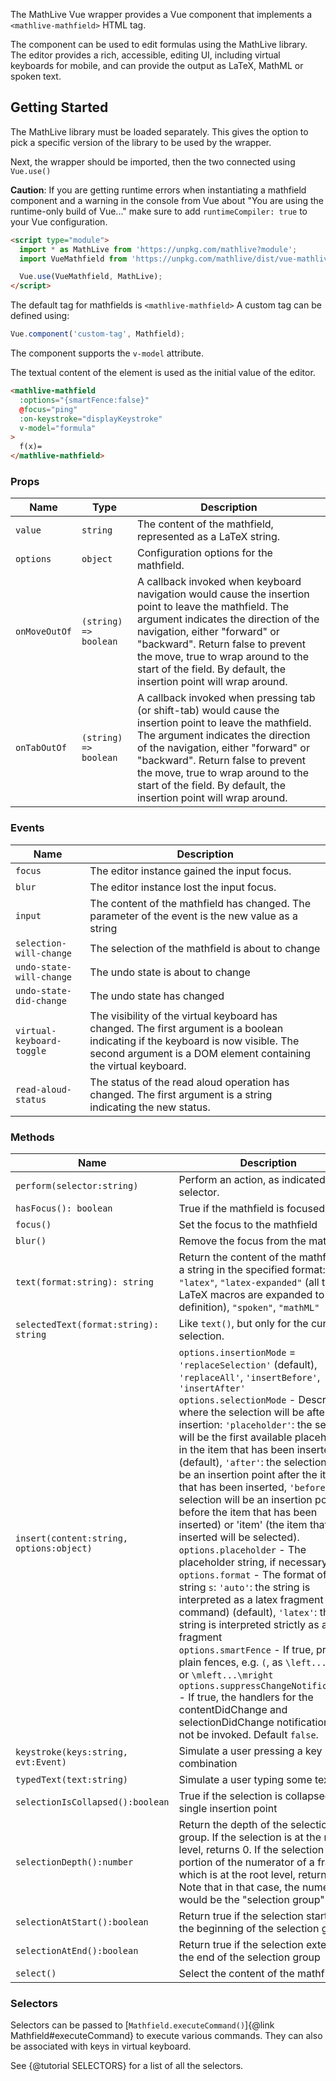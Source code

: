 The MathLive Vue wrapper provides a Vue component that implements a
`<mathlive-mathfield>` HTML tag.

The component can be used to edit formulas using the MathLive library. The
editor provides a rich, accessible, editing UI, including virtual keyboards for
mobile, and can provide the output as LaTeX, MathML or spoken text.

## Getting Started

The MathLive library must be loaded separately. This gives the option to pick a
specific version of the library to be used by the wrapper.

Next, the wrapper should be imported, then the two connected using `Vue.use()`

**Caution**: If you are getting runtime errors when instantiating a mathfield
component and a warning in the console from Vue about "You are using the
runtime-only build of Vue..." make sure to add `runtimeCompiler: true` to your
Vue configuration.

```html
<script type="module">
  import * as MathLive from 'https://unpkg.com/mathlive?module';
  import VueMathfield from 'https://unpkg.com/mathlive/dist/vue-mathlive.mjs';

  Vue.use(VueMathfield, MathLive);
</script>
```

The default tag for mathfields is `<mathlive-mathfield>` A custom tag can be
defined using:

```javascript
Vue.component('custom-tag', Mathfield);
```

The component supports the `v-model` attribute.

The textual content of the element is used as the initial value of the editor.

```html
<mathlive-mathfield
  :options="{smartFence:false}"
  @focus="ping"
  :on-keystroke="displayKeystroke"
  v-model="formula"
>
  f(x)=
</mathlive-mathfield>
```

### Props

| Name          | Type                  | Description                                                                                                                                                                                                                                                                                                                            |
| ------------- | --------------------- | -------------------------------------------------------------------------------------------------------------------------------------------------------------------------------------------------------------------------------------------------------------------------------------------------------------------------------------- |
| `value`       | `string`              | The content of the mathfield, represented as a LaTeX string.                                                                                                                                                                                                                                                                           |
| `options`     | `object`              | Configuration options for the mathfield.                                                                                                                                                                                                                                                                                               |
| `onMoveOutOf` | `(string) => boolean` | A callback invoked when keyboard navigation would cause the insertion point to leave the mathfield. The argument indicates the direction of the navigation, either "forward" or "backward". Return false to prevent the move, true to wrap around to the start of the field. By default, the insertion point will wrap around.         |
| `onTabOutOf`  | `(string) => boolean` | A callback invoked when pressing tab (or shift-tab) would cause the insertion point to leave the mathfield. The argument indicates the direction of the navigation, either "forward" or "backward". Return false to prevent the move, true to wrap around to the start of the field. By default, the insertion point will wrap around. |

### Events

| Name                      | Description                                                                                                                                                                                          |
| ------------------------- | ---------------------------------------------------------------------------------------------------------------------------------------------------------------------------------------------------- |
| `focus`                   | The editor instance gained the input focus.                                                                                                                                                          |
| `blur`                    | The editor instance lost the input focus.                                                                                                                                                            |
| `input`                   | The content of the mathfield has changed. The parameter of the event is the new value as a string                                                                                                    |
| `selection-will-change`   | The selection of the mathfield is about to change                                                                                                                                                    |
| `undo-state-will-change`  | The undo state is about to change                                                                                                                                                                    |
| `undo-state-did-change`   | The undo state has changed                                                                                                                                                                           |
| `virtual-keyboard-toggle` | The visibility of the virtual keyboard has changed. The first argument is a boolean indicating if the keyboard is now visible. The second argument is a DOM element containing the virtual keyboard. |
| `read-aloud-status`       | The status of the read aloud operation has changed. The first argument is a string indicating the new status.                                                                                        |

### Methods

| Name                                     | Description                                                                                                                                                                                                                                                                                                                                                                                                                                                                                                                                                                                                                                                                                                                                                                                                                                                                                                                                                                                                                                                                                                                           |
| ---------------------------------------- | ------------------------------------------------------------------------------------------------------------------------------------------------------------------------------------------------------------------------------------------------------------------------------------------------------------------------------------------------------------------------------------------------------------------------------------------------------------------------------------------------------------------------------------------------------------------------------------------------------------------------------------------------------------------------------------------------------------------------------------------------------------------------------------------------------------------------------------------------------------------------------------------------------------------------------------------------------------------------------------------------------------------------------------------------------------------------------------------------------------------------------------- |
| `perform(selector:string)`               | Perform an action, as indicated by the selector.                                                                                                                                                                                                                                                                                                                                                                                                                                                                                                                                                                                                                                                                                                                                                                                                                                                                                                                                                                                                                                                                                      |
| `hasFocus(): boolean`                    | True if the mathfield is focused                                                                                                                                                                                                                                                                                                                                                                                                                                                                                                                                                                                                                                                                                                                                                                                                                                                                                                                                                                                                                                                                                                      |
| `focus()`                                | Set the focus to the mathfield                                                                                                                                                                                                                                                                                                                                                                                                                                                                                                                                                                                                                                                                                                                                                                                                                                                                                                                                                                                                                                                                                                        |
| `blur()`                                 | Remove the focus from the mathfield                                                                                                                                                                                                                                                                                                                                                                                                                                                                                                                                                                                                                                                                                                                                                                                                                                                                                                                                                                                                                                                                                                   |
| `text(format:string): string`            | Return the content of the mathfield as a string in the specified format: `"latex"`, `"latex-expanded"` (all the LaTeX macros are expanded to their definition), `"spoken"`, `"mathML"`                                                                                                                                                                                                                                                                                                                                                                                                                                                                                                                                                                                                                                                                                                                                                                                                                                                                                                                                                |
| `selectedText(format:string): string`    | Like `text()`, but only for the current selection.                                                                                                                                                                                                                                                                                                                                                                                                                                                                                                                                                                                                                                                                                                                                                                                                                                                                                                                                                                                                                                                                                    |
| `insert(content:string, options:object)` | `options.insertionMode` = `'replaceSelection'` (default), `'replaceAll'`, `'insertBefore'`, `'insertAfter'`<br>`options.selectionMode` - Describes where the selection will be after the insertion: `'placeholder'`: the selection will be the first available placeholder in the item that has been inserted) (default), `'after'`: the selection will be an insertion point after the item that has been inserted, `'before'`: the selection will be an insertion point before the item that has been inserted) or 'item' (the item that was inserted will be selected). <br>`options.placeholder` - The placeholder string, if necessary <br>`options.format` - The format of the string `s`: `'auto'`: the string is interpreted as a latex fragment or command) (default), `'latex'`: the string is interpreted strictly as a latex fragment<br> `options.smartFence` - If true, promote plain fences, e.g. `(`, as `\left...\right` or `\mleft...\mright`<br> `options.suppressChangeNotifications` - If true, the handlers for the contentDidChange and selectionDidChange notifications will not be invoked. Default `false`. |
| `keystroke(keys:string, evt:Event)`      | Simulate a user pressing a key combination                                                                                                                                                                                                                                                                                                                                                                                                                                                                                                                                                                                                                                                                                                                                                                                                                                                                                                                                                                                                                                                                                            |
| `typedText(text:string)`                 | Simulate a user typing some text.                                                                                                                                                                                                                                                                                                                                                                                                                                                                                                                                                                                                                                                                                                                                                                                                                                                                                                                                                                                                                                                                                                     |
| `selectionIsCollapsed():boolean`         | True if the selection is collapsed, i.e. single insertion point                                                                                                                                                                                                                                                                                                                                                                                                                                                                                                                                                                                                                                                                                                                                                                                                                                                                                                                                                                                                                                                                       |
| `selectionDepth():number`                | Return the depth of the selection group. If the selection is at the root level, returns 0. If the selection is a portion of the numerator of a fraction which is at the root level, return 1. Note that in that case, the numerator would be the "selection group"                                                                                                                                                                                                                                                                                                                                                                                                                                                                                                                                                                                                                                                                                                                                                                                                                                                                    |
| `selectionAtStart():boolean`             | Return true if the selection starts at the beginning of the selection group                                                                                                                                                                                                                                                                                                                                                                                                                                                                                                                                                                                                                                                                                                                                                                                                                                                                                                                                                                                                                                                           |
| `selectionAtEnd():boolean`               | Return true if the selection extends to the end of the selection group                                                                                                                                                                                                                                                                                                                                                                                                                                                                                                                                                                                                                                                                                                                                                                                                                                                                                                                                                                                                                                                                |
| `select()`                               | Select the content of the mathfield                                                                                                                                                                                                                                                                                                                                                                                                                                                                                                                                                                                                                                                                                                                                                                                                                                                                                                                                                                                                                                                                                                   |

### Selectors

Selectors can be passed to [`Mathfield.executeCommand()`]{@link
Mathfield#executeCommand} to execute various commands. They can also be
associated with keys in virtual keyboard.

See {@tutorial SELECTORS} for a list of all the selectors.
